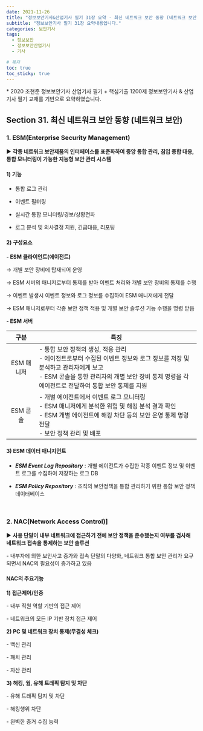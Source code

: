 ```yaml
---
date: 2021-11-26
title: "정보보안기사&산업기사 필기 31장 요약 - 최신 네트워크 보안 동향 (네트워크 보안)"
subtitle: "정보보안기사 필기 31장 요약내용입니다."
categories: 보안기사
tags:
  - 정보보안
  - 정보보안산업기사
  - 기사

# 목차
toc: true  
toc_sticky: true 
---
```



\* 2020 조현준 정보보안기사 산업기사 필기 + 핵심기출 1200제 정보보안기사 & 산업기사 필기 교재를 기반으로 요약하였습니다.


## Section 31. 최신 네트워크 보안 동향 (네트워크 보안)

### 1. ESM(Enterprise Security Management)

▶ **각종 네트워크 보안제품의 인터페이스를 표준화하여 중앙 통합 관리, 침입 종합 대응, 통합 모니터링이 가능한 지능형 보안 관리 시스템**

#### 1) 기능

- 통합 로그 관리

- 이벤트 필터링

- 실시간 통합 모니터링/경보/상황전파

- 로그 분석 및 의사결정 지원, 긴급대응, 리포팅 

#### 2) 구성요소

**- ESM 클라이언트(에이전트)** 

→ 개별 보안 장비에 탑재되어 운영

→ ESM 서버의 매니저로부터 통제를 받아 이벤트 처리와 개별 보안 장비의 통제를 수행

→ 이벤트 발생시 이벤트 정보와 로그 정보를 수집하여 ESM 매니저에게 전달

→ ESM 매니저로부터 각종 보안 정책 적용 및 개별 보안 솔루션 기능 수행을 명령 받음


**- ESM 서버**

|**구분**|**특징**|
|:---:|---|
|ESM 매니저|- 통합 보안 정책의 생성, 적용 관리<br>- 에이전트로부터 수집된 이벤트 정보와 로그 정보를 저장 및 분석하고 관리자에게 보고<br>- ESM 콘솔을 통한 관리자의 개별 보안 장비 통제 명령을 각 에이전트로 전달하여 통합 보안 통제를 지원|
|ESM 콘솔|- 개별 에이전트에서 이벤트 로그 모니터링<br>- ESM 매니저에게 분석한 위험 및 해킹 분석 결과 확인<br>- ESM 개별 에이전트에 해킹 차단 등의 보안 운영 통제 명령 전달<br>- 보안 정책 관리 및 배포|

#### 3) ESM 데이터 매니지먼트

- ***ESM Event Log Repository*** : 개별 에이전트가 수집한 각종 이벤트 정보 및 이벤트 로그를 수집하여 저장하는 로그 DB

- ***ESM Policy Repository*** : 조직의 보안정책을 통합 관리하기 위한 통합 보안 정책 데이터베이스

<br>

### 2. NAC(Network Access Control)] 

▶ **사용 단말이 내부 네트워크에 접근하기 전에 보안 정책을 준수했는지 여부를 검사해 네트워크 접속을 통제하는 보안 솔루션**

\- 내부자에 의한 보안사고 증가와 접속 단말의 다양화, 네트워크 통합 보안 관리가 요구되면서 NAC의 필요성이 증가하고 있음

#### NAC의 주요기능 

**1) 접근제어/인증**

\- 내부 직원 역할 기반의 접근 제어

\- 네트워크의 모든 IP 기반 장치 접근 제어

**​2) PC 및 네트워크 장치 통제(무결성 체크)**

\- 백신 관리

\- 패치 관리

\- 자산 관리

**​3) 해킹, 웜, 유해 트래픽 탐지 및 차단**

\- 유해 트래픽 탐지 및 차단

\- 해킹행위 차단

\- 완벽한 증거 수집 능력